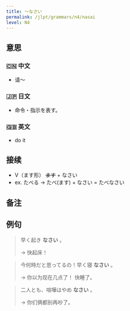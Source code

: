 ```yaml
---
title: 〜なさい
permalink: /jlpt/grammars/n4/nasai
level: N4
---
```


## 意思

### 🇨🇳 中文

- 请〜

### 🇯🇵 日文

- 命令・指示を表す。

### 🇬🇧 英文

- do it

## 接续

- V（ます形） ~~ます~~ \+ なさい
- ex. たべる → たべ(ます) + なさい = たべなさい

## 备注


## 例句

> 早く起き **なさい** 。
>
> → 快起床！

> 今何時だと思ってるの！早く寝 **なさい** 。
>
> → 你以为现在几点了！ 快睡了。

> 二人とも、喧嘩はやめ **なさい** 。
>
> → 你们俩都别再吵了。 

